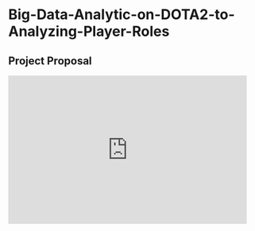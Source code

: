 # Big-Data-Analytic-on-DOTA2-to-Analyzing-Player-Roles

## Project Proposal
<iframe src="https://docs.google.com/presentation/d/16fGhXC1Z1Ft4rwQHgZXcRgfjSfFEBfelusWESYO2N0o/embed?start=false&loop=false&delayms=3000" frameborder="0" width="480" height="299" allowfullscreen="true" mozallowfullscreen="true" webkitallowfullscreen="true"></iframe>
